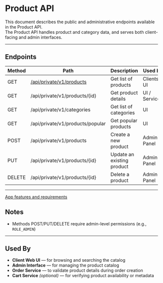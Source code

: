 # Product API

This document describes the public and administrative endpoints available in the Product API.  
The Product API handles product and category data, and serves both client-facing and admin interfaces.

---

## Endpoints

| Method | Path                                                   | Description                | Used by       |
|--------|--------------------------------------------------------|----------------------------|---------------|
| GET    | [/api/private/v1/products](private/v1/get-products.md) | Get list of products       | Clients / UI  |
| GET    | /api/private/v1/products/{id}                          | Get product details        | UI / Services |
| GET    | /api/private/v1/categories                             | Get list of categories     | UI            |
| GET    | /api/private/v1/products/popular                       | Get popular products       | UI            |
| POST   | /api/private/v1/products                               | Create a new product       | Admin Panel   |
| PUT    | /api/private/v1/products/{id}                          | Update an existing product | Admin Panel   |
| DELETE | /api/private/v1/products/{id}                          | Delete a product           | Admin Panel   |

---
[App features and requirements](docs/requirements.md)
## Notes

- Methods POST/PUT/DELETE require admin-level permissions (e.g., `ROLE_ADMIN`)

---

## Used By

- **Client Web UI** — for browsing and searching the catalog
- **Admin Interface** — for managing the product catalog
- **Order Service** — to validate product details during order creation
- **Cart Service** *(optional)* — for verifying product availability or metadata